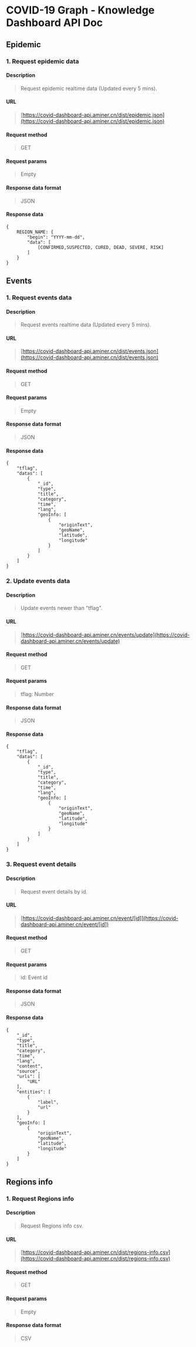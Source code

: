 # COVID-19 Graph - Knowledge Dashboard API Doc

## Epidemic
### 1. Request epidemic data
#### Description
> Request epidemic realtime data (Updated every 5 mins).
#### URL
> [https://covid-dashboard-api.aminer.cn/dist/epidemic.json](https://covid-dashboard-api.aminer.cn/dist/epidemic.json)
#### Request method
> GET
#### Request params
> Empty
#### Response data format
> JSON
#### Response data
```
{
    REGION_NAME: {
        "begin": "YYYY-mm-dd",
        "data": [
            [CONFIRMED,SUSPECTED, CURED, DEAD, SEVERE, RISK]
        ]
    }
}
```
## Events
### 1. Request events data
#### Description
> Request events realtime data (Updated every 5 mins).
#### URL
> [https://covid-dashboard-api.aminer.cn/dist/events.json](https://covid-dashboard-api.aminer.cn/dist/events.json)
#### Request method
> GET
#### Request params
> Empty
#### Response data format
> JSON
#### Response data
```
{
    "tflag",
    "datas": [
        {
            "_id",
            "type",
            "title",
            "category",
            "time",
            "lang",
            "geoInfo: [
                {
                    "originText",
                    "geoName",
                    "latitude",
                    "longitude"
                }
            ]
        }
    ]
}
```
### 2. Update events data
#### Description
> Update events newer than "tflag".
#### URL
> [https://covid-dashboard-api.aminer.cn/events/update](https://covid-dashboard-api.aminer.cn/events/update)
#### Request method
> GET
#### Request params
> tflag: Number
#### Response data format
> JSON
#### Response data
```
{
    "tflag",
    "datas": [
        {
            "_id",
            "type",
            "title",
            "category",
            "time",
            "lang",
            "geoInfo: [
                {
                    "originText",
                    "geoName",
                    "latitude",
                    "longitude"
                }
            ]
        }
    ]
}
```
### 3. Request event details
#### Description
> Request event details by id.
#### URL
> [https://covid-dashboard-api.aminer.cn/event/[id]](https://covid-dashboard-api.aminer.cn/event/[id])
#### Request method
> GET
#### Request params
> id: Event id
#### Response data format
> JSON
#### Response data
```
{
    "_id",
    "type",
    "title",
    "category",
    "time",
    "lang",
    "content",
    "source",
    "urls": [
        "URL"
    ],
    "entities": [
        {
            "label",
            "url"
        }
    ],
    "geoInfo: [
        {
            "originText",
            "geoName",
            "latitude",
            "longitude"
        }
    ]
}
```
## Regions info
### 1. Request Regions info
#### Description
> Request Regions info csv.
#### URL
> [https://covid-dashboard-api.aminer.cn/dist/regions-info.csv](https://covid-dashboard-api.aminer.cn/dist/regions-info.csv)
#### Request method
> GET
#### Request params
> Empty
#### Response data format
> CSV